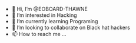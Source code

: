 - 👋 Hi, I’m @EOBOARD-THAWNE
- 👀 I’m interested in Hacking 
- 🌱 I’m currently learning Programing 
- 💞️ I’m looking to collaborate on Black hat hackers
- 📫 How to reach me ...

<!---
EOBOARD-THAWNE/EOBOARD-THAWNE is a ✨ special ✨ repository because its `README.md` (this file) appears on your GitHub profile.
You can click the Preview link to take a look at your changes.
--->
